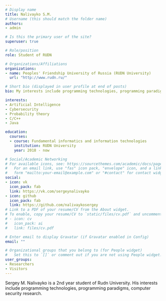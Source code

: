 ```yaml
---
# Display name
title: Nalivayko S.M.
# Username (this should match the folder name)
authors:
- admin

# Is this the primary user of the site?
superuser: true

# Role/position
role: Student of RUDN

# Organizations/Affiliations
organizations:
- name: Peoples' Friendship University of Russia (RUDN University)
  url: "http://www.rudn.ru/"

# Short bio (displayed in user profile at end of posts)
bio: My interests include programming technologies, programming paradigms, computer security research.

interests:
- Artificial Intelligence
- Cybersecurity
- Probability theory
- C/C++
- Java

education:
  courses:
  - course: Fundamental informatics and information technologies
    institution: RUDN University
    year: 2018 - now

# Social/Academic Networking
# For available icons, see: https://sourcethemes.com/academic/docs/page-builder/#icons
#   For an email link, use "fas" icon pack, "envelope" icon, and a link in the
#   form "mailto:your-email@example.com" or "#contact" for contact widget.
social:
- icon: vk
  icon_pack: fab
  link: https://vk.com/sergeynalivayko
- icon: github
  icon_pack: fab
  link: https://github.com/nalivaykosergey
# Link to a PDF of your resume/CV from the About widget.
# To enable, copy your resume/CV to `static/files/cv.pdf` and uncomment the lines below.
# - icon: cv
#   icon_pack: ai
#   link: files/cv.pdf

# Enter email to display Gravatar (if Gravatar enabled in Config)
email: ""

# Organizational groups that you belong to (for People widget)
#   Set this to `[]` or comment out if you are not using People widget.
user_groups:
- Researchers
- Visitors
---
```



Sergey M. Nalivayko is a 2nd year student of Rudn University. His interests include programming technologies, programming paradigms, computer security research.


